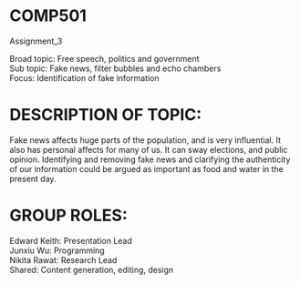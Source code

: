 # COMP501

Assignment_3

Broad topic: Free speech, politics and government\
Sub topic: Fake news, filter bubbles and echo chambers\
Focus: Identification of fake information

# DESCRIPTION OF TOPIC:
Fake news affects huge parts of the population, and is very influential. It also has personal affects for many of us. It can sway elections, and public opinion. Identifying and removing fake news and clarifying the authenticity of our information could be argued as important as food and water in the present day. 

# GROUP ROLES:

Edward Keith: Presentation Lead\
Junxiu Wu: Programming\
Nikita Rawat: Research Lead\
Shared: Content generation, editing, design
